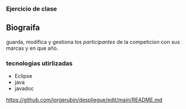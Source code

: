 ### Ejercicio de clase

## Biograifa
guarda, modifica y gestiona los *participantes* de la competicion con sus marcas y en que año.

### tecnologias utirlizadas

- Eclipse
- java
- javadoc

https://github.com/jorgerubin/despliegue/edit/main/README.md
